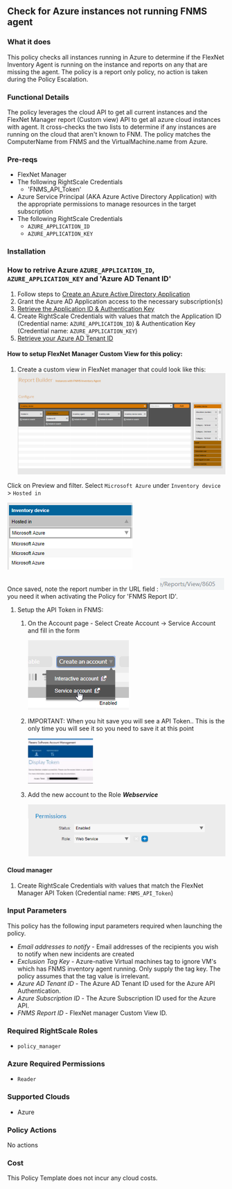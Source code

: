 ## Check for Azure instances not running FNMS agent

### What it does
This policy checks all instances running in Azure to determine if the FlexNet Inventory Agent is running on the instance and reports on any that are missing the agent.
The policy is a report only policy, no action is taken during the Policy Escalation.

### Functional Details
The policy leverages the cloud API to get all current instances and the FlexNet Manager report (Custom view) API to get all azure cloud instances with agent. It cross-checks the two lists to determine if any instances are running on the cloud that aren't known to FNM.  The policy matches the ComputerName from FNMS and the VirtualMachine.name from Azure. 

### Pre-reqs
- FlexNet Manager
- The following RightScale Credentials
  - 'FNMS_API_Token'
- Azure Service Principal (AKA Azure Active Directory Application) with the appropriate permissions to manage resources in the target subscription
- The following RightScale Credentials
  - `AZURE_APPLICATION_ID`
  - `AZURE_APPLICATION_KEY`

### Installation

### How to retrive Azure `AZURE_APPLICATION_ID`, `AZURE_APPLICATION_KEY` and 'Azure AD Tenant ID'

1. Follow steps to [Create an Azure Active Directory Application](https://docs.microsoft.com/en-us/azure/azure-resource-manager/resource-group-create-service-principal-portal#create-an-azure-active-directory-application)
1. Grant the Azure AD Application access to the necessary subscription(s)
1. [Retrieve the Application ID & Authentication Key](https://docs.microsoft.com/en-us/azure/azure-resource-manager/resource-group-create-service-principal-portal#get-application-id-and-authentication-key)
1. Create RightScale Credentials with values that match the Application ID (Credential name: `AZURE_APPLICATION_ID`) & Authentication Key (Credential name: `AZURE_APPLICATION_KEY`)
1. [Retrieve your Azure AD Tenant ID](https://docs.microsoft.com/en-us/azure/azure-resource-manager/resource-group-create-service-principal-portal#get-tenant-id)

#### How to setup FlexNet Manager Custom View for this policy:

1. Create a custom view in FlexNet manager that could look like this:
![Alt text][FNMSReport]

Click on Preview and filter.
Select `Microsoft Azure` under `Inventory device` > `Hosted in`

![Alt text][FilterFNMSReport]

Once saved, note the report number in thr URL field :
![Alt text][ReportNumber] you need it when activating the Policy for 'FNMS Report ID'.

1. Setup the API Token in FNMS:
    1. On the Account page - Select Create Account -> Service Account and fill in the form

        ![Alt text][CreateServeceAccount]
    1. IMPORTANT: When you hit save you will see a API Token.. This is the only time you will see it so you need to save it at this point
    
        ![Alt text][APIToken]
    1. Add the new account to the Role ___Webservice___

        ![Alt text][WebServiceRole]

#### Cloud manager

1. Create RightScale Credentials with values that match the FlexNet Manager API Token (Credential name: `FNMS_API_Token`) 

### Input Parameters

This policy has the following input parameters required when launching the policy.

- *Email addresses to notify* - Email addresses of the recipients you wish to notify when new incidents are created
- *Exclusion Tag Key* - Azure-native Virtual machines tag to ignore VM's which has FNMS inventory agent running. Only supply the tag key. The policy assumes that the tag value is irrelevant.
- *Azure AD Tenant ID* - The Azure AD Tenant ID used for the Azure API Authentication.
- *Azure Subscription ID* - The Azure Subscription ID used for the Azure API.
- *FNMS Report ID* - FlexNet manager Custom View ID.

### Required RightScale Roles

- `policy_manager`

### Azure Required Permissions

- `Reader`

### Supported Clouds

- Azure

### Policy Actions
No actions

### Cost
This Policy Template does not incur any cloud costs.

<!-- Image referances -->
[APIToken]: images/APIToken.png "APIToken"
[CreateServeceAccount]: images/CreateServeceAccount.png "Create Service Account"
[FNMSReport]: images/FNMS_cv_Report.png "FNMS Cloud Instance Report"
[FilterFNMSReport]: images/Filter_FNMS_Report.png "FNMS Microsoft Azure Instance Report"
[ReportNumber]: images/ReportNumber.png "ReportNumber"
[WebServiceRole]: images/WebServiceRole.png "WebServiceRole"
[CMPToken]: images/CMP_NewToken.png "CMP Token"
